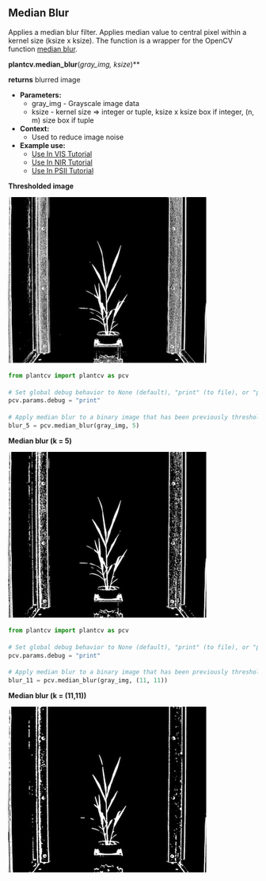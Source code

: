 ## Median Blur

Applies a median blur filter. Applies median value to central pixel within a kernel size (ksize x ksize). 
The function is a wrapper for the OpenCV function [median blur](https://docs.opencv.org/2.4/modules/imgproc/doc/filtering.html?highlight=medianblur#medianblur).

**plantcv.median_blur**(*gray_img, ksize*)**

**returns** blurred image

- **Parameters:**
    - gray_img - Grayscale image data
    - ksize - kernel size => integer or tuple, ksize x ksize box if integer, (n, m) size box if tuple 
- **Context:**
    - Used to reduce image noise
- **Example use:**
    - [Use In VIS Tutorial](vis_tutorial.md)
    - [Use In NIR Tutorial](nir_tutorial.md)
    - [Use In PSII Tutorial](psII_tutorial.md) 

**Thresholded image**

![Screenshot](img/documentation_images/median_blur/thresholded_image.jpg)

```python
from plantcv import plantcv as pcv

# Set global debug behavior to None (default), "print" (to file), or "plot" (Jupyter Notebooks or X11)
pcv.params.debug = "print"

# Apply median blur to a binary image that has been previously thresholded.
blur_5 = pcv.median_blur(gray_img, 5)
```

**Median blur (k = 5)**

![Screenshot](img/documentation_images/median_blur/median_blur5.jpg)

```python
from plantcv import plantcv as pcv

# Set global debug behavior to None (default), "print" (to file), or "plot" (Jupyter Notebooks or X11)
pcv.params.debug = "print"

# Apply median blur to a binary image that has been previously thresholded.
blur_11 = pcv.median_blur(gray_img, (11, 11))
```

**Median blur (k = (11,11))**

![Screenshot](img/documentation_images/median_blur/median_blur11.jpg)
